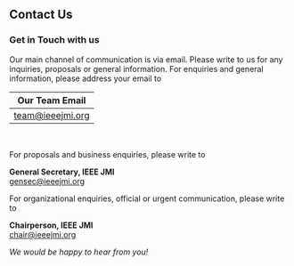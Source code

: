 ## Contact Us
### Get in Touch with us

Our main channel of communication is via email. Please write to us for any inquiries, proposals or general information.
For enquiries and general information, please address your email to

| **Our Team Email**                              |
| :---------------------------------------------: |
| [team@ieeejmi.org](mailto:team@ieeejmi.org)     |
<br>

For proposals and business enquiries, please write to

**General Secretary, IEEE JMI**<br>
[gensec@ieeejmi.org](mailto:gensec@ieeejmi.org)

For organizational enquiries, official or urgent communication, please write to

**Chairperson, IEEE JMI**<br>
[chair@ieeejmi.org](mailto:chair@ieeejmi.org)

*We would be happy to hear from you!*
